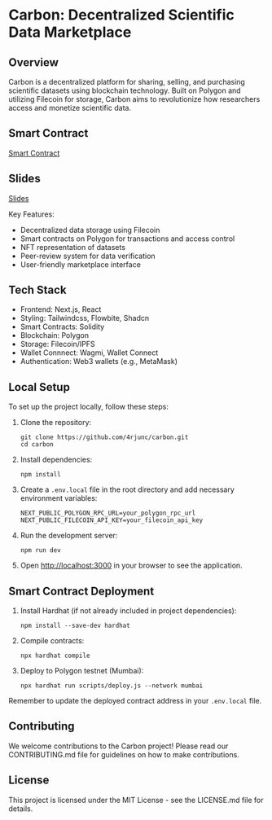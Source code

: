 # Carbon: Decentralized Scientific Data Marketplace

## Overview

Carbon is a decentralized platform for sharing, selling, and purchasing scientific datasets using blockchain technology. Built on Polygon and utilizing Filecoin for storage, Carbon aims to revolutionize how researchers access and monetize scientific data.

## Smart Contract

[Smart Contract](https://amoy.polygonscan.com/address/0xa5752293C773E95dA197dF38D17381b733c8A087)

## Slides

[Slides](https://drive.google.com/file/d/1P2BOqXOft8BJ1V0QK-202wqVFxGXXCHO/view?usp=sharing)

Key Features:

- Decentralized data storage using Filecoin
- Smart contracts on Polygon for transactions and access control
- NFT representation of datasets
- Peer-review system for data verification
- User-friendly marketplace interface

## Tech Stack

- Frontend: Next.js, React
- Styling: Tailwindcss, Flowbite, Shadcn
- Smart Contracts: Solidity
- Blockchain: Polygon
- Storage: Filecoin/IPFS
- Wallet Connnect: Wagmi, Wallet Connect
- Authentication: Web3 wallets (e.g., MetaMask)

## Local Setup

To set up the project locally, follow these steps:

1. Clone the repository:

   ```
   git clone https://github.com/4rjunc/carbon.git
   cd carbon
   ```

2. Install dependencies:

   ```
   npm install
   ```

3. Create a `.env.local` file in the root directory and add necessary environment variables:

   ```
   NEXT_PUBLIC_POLYGON_RPC_URL=your_polygon_rpc_url
   NEXT_PUBLIC_FILECOIN_API_KEY=your_filecoin_api_key
   ```

4. Run the development server:

   ```
   npm run dev
   ```

5. Open [http://localhost:3000](http://localhost:3000) in your browser to see the application.

## Smart Contract Deployment

1. Install Hardhat (if not already included in project dependencies):

   ```
   npm install --save-dev hardhat
   ```

2. Compile contracts:

   ```
   npx hardhat compile
   ```

3. Deploy to Polygon testnet (Mumbai):
   ```
   npx hardhat run scripts/deploy.js --network mumbai
   ```

Remember to update the deployed contract address in your `.env.local` file.

## Contributing

We welcome contributions to the Carbon project! Please read our CONTRIBUTING.md file for guidelines on how to make contributions.

## License

This project is licensed under the MIT License - see the LICENSE.md file for details.
